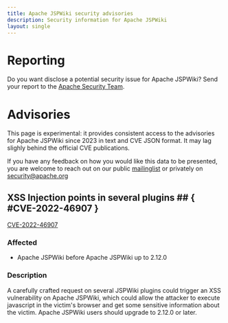 ```yaml
---
title: Apache JSPWiki security advisories
description: Security information for Apache JSPWiki
layout: single
---
```


# Reporting

Do you want disclose a potential security issue for Apache JSPWiki? Send your report to the  [Apache Security Team](mailto:security@apache.org).

# Advisories

This page is experimental: it provides consistent access to the advisories for Apache JSPWiki since 2023 in text and CVE JSON format. It may lag slighly behind the official CVE publications. 

If you have any feedback on how you would like this data to be presented, you are welcome to reach out on our public [mailinglist](/mailinglist) or privately on [security@apache.org](mailto:security@apache.org)

## XSS Injection points in several plugins ## { #CVE-2022-46907 }

[CVE-2022-46907](./CVE-2022-46907.cve.json)

### Affected

* Apache JSPWiki before Apache JSPWiki up to 2.12.0 


### Description

A carefully crafted request on several JSPWiki plugins could trigger an XSS vulnerability on Apache JSPWiki, which could allow the attacker to execute javascript in the victim's browser and get some sensitive information about the victim.  Apache JSPWiki users should upgrade to 2.12.0 or later.<br>